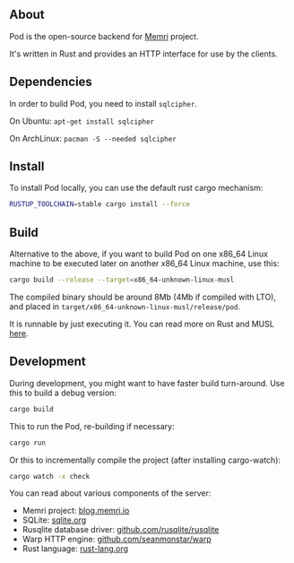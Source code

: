 ## About

Pod is the open-source backend for [Memri](https://blog.memri.io/) project.

It's written in Rust and provides an HTTP interface for use by the clients.

## Dependencies

In order to build Pod, you need to install `sqlcipher`.

On Ubuntu: `apt-get install sqlcipher`

On ArchLinux: `pacman -S --needed sqlcipher`

## Install
To install Pod locally, you can use the default rust cargo mechanism:
```sh
RUSTUP_TOOLCHAIN=stable cargo install --force
```

## Build
Alternative to the above, if you want to build Pod on one x86_64 Linux machine
to be executed later on another x86_64 Linux machine, use this:

```sh
cargo build --release --target=x86_64-unknown-linux-musl
```

The compiled binary should be around 8Mb (4Mb if compiled with LTO),
and placed in `target/x86_64-unknown-linux-musl/release/pod`.

It is runnable by just executing it. You can read more on Rust and MUSL [here](https://doc.rust-lang.org/edition-guide/rust-2018/platform-and-target-support/musl-support-for-fully-static-binaries.html).

## Development
During development, you might want to have faster build turn-around. Use this to build a debug version:
```sh
cargo build
```

This to run the Pod, re-building if necessary:
```sh
cargo run
```

Or this to incrementally compile the project (after installing cargo-watch):
```sh
cargo watch -x check
```

You can read about various components of the server:

* Memri project: [blog.memri.io](https://blog.memri.io/)
* SQLite: [sqlite.org](https://sqlite.org)
* Rusqlite database driver: [github.com/rusqlite/rusqlite](https://github.com/rusqlite/rusqlite)
* Warp HTTP engine: [github.com/seanmonstar/warp](https://github.com/seanmonstar/warp)
* Rust language: [rust-lang.org](https://www.rust-lang.org/)
